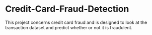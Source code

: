 # Credit-Card-Fraud-Detection
This project concerns credit card fraud and is designed to look at the transaction dataset and predict whether or not it is fraudulent.
